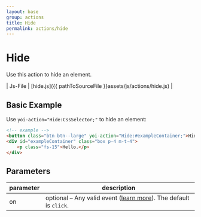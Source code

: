 ```yaml
---
layout: base
group: actions
title: Hide
permalink: actions/hide
---
```


# Hide

<p class="intro">Use this action to hide an element.</p>

| Js-File | [hide.js]({{ pathToSourceFile }}assets/js/actions/hide.js) |

## Basic Example

Use `yoi-action="Hide:CssSelector;"` to hide an element:

```html
<!-- example -->
<button class="btn btn--large" yoi-action="Hide:#exampleContainer;">Hide Example</button>
<div id="exampleContainer" class="box p-4 m-t-4">
    <p class="fs-15">Hello.</p>
</div>
```

## Parameters

| parameter | description                                                                                             |
| --------- | ------------------------------------------------------------------------------------------------------- |
| on        | optional – Any valid event ([learn more](actions/index.html#the-on-parameter)). The default is `click`. |
